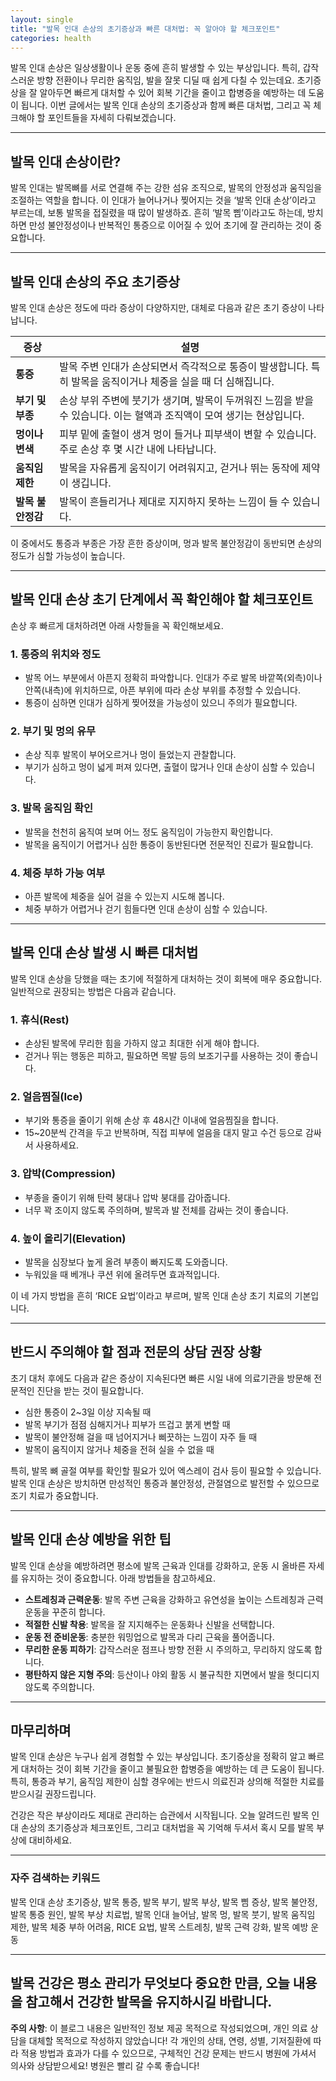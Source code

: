 ```yaml
---
layout: single
title: "발목 인대 손상의 초기증상과 빠른 대처법: 꼭 알아야 할 체크포인트"
categories: health
---
```

발목 인대 손상은 일상생활이나 운동 중에 흔히 발생할 수 있는 부상입니다. 특히, 갑작스러운 방향 전환이나 무리한 움직임, 발을 잘못 디딜 때 쉽게 다칠 수 있는데요. 초기증상을 잘 알아두면 빠르게 대처할 수 있어 회복 기간을 줄이고 합병증을 예방하는 데 도움이 됩니다. 이번 글에서는 발목 인대 손상의 초기증상과 함께 빠른 대처법, 그리고 꼭 체크해야 할 포인트들을 자세히 다뤄보겠습니다.

---

## 발목 인대 손상이란?

발목 인대는 발목뼈를 서로 연결해 주는 강한 섬유 조직으로, 발목의 안정성과 움직임을 조절하는 역할을 합니다. 이 인대가 늘어나거나 찢어지는 것을 ‘발목 인대 손상’이라고 부르는데, 보통 발목을 접질렸을 때 많이 발생하죠. 흔히 ‘발목 삠’이라고도 하는데, 방치하면 만성 불안정성이나 반복적인 통증으로 이어질 수 있어 초기에 잘 관리하는 것이 중요합니다.

---

## 발목 인대 손상의 주요 초기증상

발목 인대 손상은 정도에 따라 증상이 다양하지만, 대체로 다음과 같은 초기 증상이 나타납니다.

| 증상                | 설명                                                       |
|---------------------|------------------------------------------------------------|
| **통증**             | 발목 주변 인대가 손상되면서 즉각적으로 통증이 발생합니다. 특히 발목을 움직이거나 체중을 실을 때 더 심해집니다. |
| **부기 및 부종**     | 손상 부위 주변에 붓기가 생기며, 발목이 두꺼워진 느낌을 받을 수 있습니다. 이는 혈액과 조직액이 모여 생기는 현상입니다. |
| **멍이나 변색**       | 피부 밑에 출혈이 생겨 멍이 들거나 피부색이 변할 수 있습니다. 주로 손상 후 몇 시간 내에 나타납니다. |
| **움직임 제한**       | 발목을 자유롭게 움직이기 어려워지고, 걷거나 뛰는 동작에 제약이 생깁니다. |
| **발목 불안정감**     | 발목이 흔들리거나 제대로 지지하지 못하는 느낌이 들 수 있습니다. |

이 중에서도 통증과 부종은 가장 흔한 증상이며, 멍과 발목 불안정감이 동반되면 손상의 정도가 심할 가능성이 높습니다.

---

## 발목 인대 손상 초기 단계에서 꼭 확인해야 할 체크포인트

손상 후 빠르게 대처하려면 아래 사항들을 꼭 확인해보세요.

### 1. 통증의 위치와 정도
- 발목 어느 부분에서 아픈지 정확히 파악합니다. 인대가 주로 발목 바깥쪽(외측)이나 안쪽(내측)에 위치하므로, 아픈 부위에 따라 손상 부위를 추정할 수 있습니다.
- 통증이 심하면 인대가 심하게 찢어졌을 가능성이 있으니 주의가 필요합니다.

### 2. 부기 및 멍의 유무
- 손상 직후 발목이 부어오르거나 멍이 들었는지 관찰합니다.
- 부기가 심하고 멍이 넓게 퍼져 있다면, 출혈이 많거나 인대 손상이 심할 수 있습니다.

### 3. 발목 움직임 확인
- 발목을 천천히 움직여 보며 어느 정도 움직임이 가능한지 확인합니다.
- 발목을 움직이기 어렵거나 심한 통증이 동반된다면 전문적인 진료가 필요합니다.

### 4. 체중 부하 가능 여부
- 아픈 발목에 체중을 실어 걸을 수 있는지 시도해 봅니다.
- 체중 부하가 어렵거나 걷기 힘들다면 인대 손상이 심할 수 있습니다.

---

## 발목 인대 손상 발생 시 빠른 대처법

발목 인대 손상을 당했을 때는 초기에 적절하게 대처하는 것이 회복에 매우 중요합니다. 일반적으로 권장되는 방법은 다음과 같습니다.

### 1. 휴식(Rest)
- 손상된 발목에 무리한 힘을 가하지 않고 최대한 쉬게 해야 합니다.
- 걷거나 뛰는 행동은 피하고, 필요하면 목발 등의 보조기구를 사용하는 것이 좋습니다.

### 2. 얼음찜질(Ice)
- 부기와 통증을 줄이기 위해 손상 후 48시간 이내에 얼음찜질을 합니다.
- 15~20분씩 간격을 두고 반복하며, 직접 피부에 얼음을 대지 말고 수건 등으로 감싸서 사용하세요.

### 3. 압박(Compression)
- 부종을 줄이기 위해 탄력 붕대나 압박 붕대를 감아줍니다.
- 너무 꽉 조이지 않도록 주의하며, 발목과 발 전체를 감싸는 것이 좋습니다.

### 4. 높이 올리기(Elevation)
- 발목을 심장보다 높게 올려 부종이 빠지도록 도와줍니다.
- 누워있을 때 베개나 쿠션 위에 올려두면 효과적입니다.

이 네 가지 방법을 흔히 ‘RICE 요법’이라고 부르며, 발목 인대 손상 초기 치료의 기본입니다.

---

## 반드시 주의해야 할 점과 전문의 상담 권장 상황

초기 대처 후에도 다음과 같은 증상이 지속된다면 빠른 시일 내에 의료기관을 방문해 전문적인 진단을 받는 것이 필요합니다.

- 심한 통증이 2~3일 이상 지속될 때
- 발목 부기가 점점 심해지거나 피부가 뜨겁고 붉게 변할 때
- 발목이 불안정해 걸을 때 넘어지거나 삐끗하는 느낌이 자주 들 때
- 발목이 움직이지 않거나 체중을 전혀 실을 수 없을 때

특히, 발목 뼈 골절 여부를 확인할 필요가 있어 엑스레이 검사 등이 필요할 수 있습니다. 발목 인대 손상은 방치하면 만성적인 통증과 불안정성, 관절염으로 발전할 수 있으므로 조기 치료가 중요합니다.

---

## 발목 인대 손상 예방을 위한 팁

발목 인대 손상을 예방하려면 평소에 발목 근육과 인대를 강화하고, 운동 시 올바른 자세를 유지하는 것이 중요합니다. 아래 방법들을 참고하세요.

- **스트레칭과 근력운동**: 발목 주변 근육을 강화하고 유연성을 높이는 스트레칭과 근력운동을 꾸준히 합니다.
- **적절한 신발 착용**: 발목을 잘 지지해주는 운동화나 신발을 선택합니다.
- **운동 전 준비운동**: 충분한 워밍업으로 발목과 다리 근육을 풀어줍니다.
- **무리한 운동 피하기**: 갑작스러운 점프나 방향 전환 시 주의하고, 무리하지 않도록 합니다.
- **평탄하지 않은 지형 주의**: 등산이나 야외 활동 시 불규칙한 지면에서 발을 헛디디지 않도록 주의합니다.

---

## 마무리하며

발목 인대 손상은 누구나 쉽게 경험할 수 있는 부상입니다. 초기증상을 정확히 알고 빠르게 대처하는 것이 회복 기간을 줄이고 불필요한 합병증을 예방하는 데 큰 도움이 됩니다. 특히, 통증과 부기, 움직임 제한이 심할 경우에는 반드시 의료진과 상의해 적절한 치료를 받으시길 권장드립니다.

건강은 작은 부상이라도 제대로 관리하는 습관에서 시작됩니다. 오늘 알려드린 발목 인대 손상의 초기증상과 체크포인트, 그리고 대처법을 꼭 기억해 두셔서 혹시 모를 발목 부상에 대비하세요.

---

### 자주 검색하는 키워드

발목 인대 손상 초기증상, 발목 통증, 발목 부기, 발목 부상, 발목 삠 증상, 발목 불안정, 발목 통증 원인, 발목 부상 치료법, 발목 인대 늘어남, 발목 멍, 발목 붓기, 발목 움직임 제한, 발목 체중 부하 어려움, RICE 요법, 발목 스트레칭, 발목 근력 강화, 발목 예방 운동

---

발목 건강은 평소 관리가 무엇보다 중요한 만큼, 오늘 내용을 참고해서 건강한 발목을 유지하시길 바랍니다.
---

**주의 사항**: 이 블로그 내용은 일반적인 정보 제공 목적으로 작성되었으며, 개인 의료 상담을 대체할 목적으로 작성하지 않았습니다! 각 개인의 상태, 연령, 성별, 기저질환에 따라 적용 방법과 효과가 다를 수 있으므로, 구체적인 건강 문제는 반드시 병원에 가셔서 의사와 상담받으세요! 병원은 빨리 갈 수록 좋습니다!
